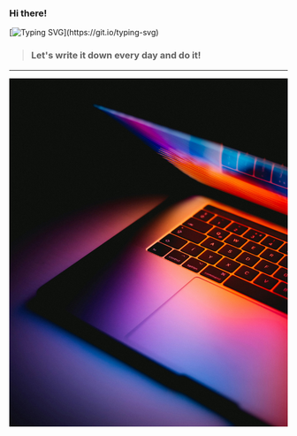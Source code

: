 ### Hi there! ###
[![Typing SVG](https://readme-typing-svg.herokuapp.com?color=%2336BCF7&lines=What+is+your+purpose+for+a+week?)](https://git.io/typing-svg)

> ### Let's write it down every day and do it! ###
 

---
![ToDoList](src/img-1.jpg)


